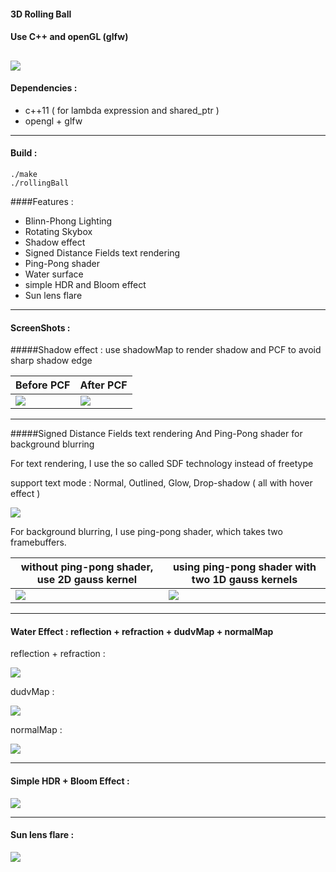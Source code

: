 #### 3D Rolling Ball

#### Use C++ and openGL (glfw)

![](/home/yeyongjie/cg/ball/screenShot/normal.png) 
---
#### Dependencies :

- c++11 ( for lambda expression and shared_ptr )
- opengl + glfw


---

#### Build :

	./make
	./rollingBall


####Features :

- Blinn-Phong Lighting
- Rotating Skybox
- Shadow effect
- Signed Distance Fields text rendering
- Ping-Pong shader
- Water surface
- simple HDR and Bloom effect
- Sun lens flare
---
#### ScreenShots :


#####Shadow effect : use shadowMap to render shadow and PCF to avoid sharp shadow edge

Before PCF             |  After PCF
-------------------------|-------------------------
![](/home/yeyongjie/cg/ball/screenShot/before_pcf.png)   |  ![](/home/yeyongjie/cg/ball/screenShot/after_pcf.png) 

---
#####Signed Distance Fields text rendering And Ping-Pong shader for background blurring

For text rendering, I use the so called SDF technology instead of freetype

support text mode : Normal, Outlined, Glow, Drop-shadow ( all with hover effect )

![](/home/yeyongjie/cg/ball/screenShot/menu.png) 

For background blurring, I use ping-pong shader, which takes two framebuffers.

without ping-pong shader, use 2D gauss kernel             |  using ping-pong shader with two 1D gauss kernels
-------------------------|-------------------------
![](/home/yeyongjie/cg/ball/screenShot/beforePingpong.png)   |  ![](/home/yeyongjie/cg/ball/screenShot/menu.png) 

----
#### Water Effect : reflection + refraction + dudvMap + normalMap

reflection + refraction :

![](/home/yeyongjie/cg/ball/screenShot/ref.png) 

dudvMap :

![](/home/yeyongjie/cg/ball/screenShot/distortion.png) 

normalMap : 

![](/home/yeyongjie/cg/ball/screenShot/normalMap.png) 

----

#### Simple HDR +  Bloom Effect :

![](/home/yeyongjie/cg/ball/screenShot/bloom.png) 

---
#### Sun lens flare :

![](/home/yeyongjie/cg/ball/screenShot/lensFlare.png) 